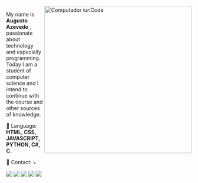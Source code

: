 <img src="https://raw.githubusercontent.com/MicaelliMedeiros/micaellimedeiros/master/image/computer-illustration.png" min-width="400px" max-width="400px" width="400px" align="right" alt="Computador iuriCode">

<p align="left"> 
  My name is <strong> Augusto Azevedo </strong>, passionate about technology and especially programming.<br>
  Today I am a student of computer science and I intend to continue with the course and other sources of knowledge.
</p>

<p align="left">
  🦄 Language: <strong> HTML, CSS, JAVASCRIPT, PYTHON, C#, C. </strong>
</p>

<p align="left">
  💌 Contact: ⤵️
</p>

<p align="left">
  <a href="mrpobot21@protonmail.com" alt="ProtonMail">
  <img src="https://img.shields.io/badge/ProtonMail-8B89CC?style=for-the-badge&logo=protonmail&logoColor=white"/></a>

  <a href="https://www.linkedin.com/in/augustoazevedontc/" alt="Linkedin">
  <img src="https://img.shields.io/badge/LinkedIn-0077B5?style=for-the-badge&logo=linkedin&logoColor=white"/></a>

  <a href="https://wa.me/5533984175288" alt="WhatsApp">
  <img src="https://img.shields.io/badge/WhatsApp-25D366?style=for-the-badge&logo=whatsapp&logoColor=white"/></a>

  <a href="https://twitter.com/azevedontc" alt="Twitter">
  <img src="https://img.shields.io/badge/Twitter-1DA1F2?style=for-the-badge&logo=twitter&logoColor=white"/></a>

  <a href="https://www.instagram.com/azevedontc/" alt="Instagram">
  <img src="https://img.shields.io/badge/Instagram-E4405F?style=for-the-badge&logo=instagram&logoColor=white"/></a>
</p>  
